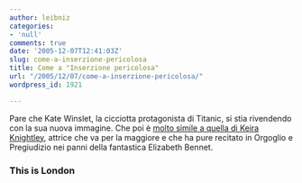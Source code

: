 ```yaml
---
author: leibniz
categories:
- 'null'
comments: true
date: '2005-12-07T12:41:03Z'
slug: come-a-inserzione-pericolosa
title: Come a "Inserzione pericolosa"
url: "/2005/12/07/come-a-inserzione-pericolosa/"
wordpress_id: 1921

---
```

Pare che Kate Winslet, la cicciotta protagonista di Titanic, si stia rivendendo con la sua nuova immagine. Che poi è [molto simile a quella di Keira Knightley](https://www.thisislondon.com/showbiz/articles/21065687?source=Daily%20Mail), attrice che va per la maggiore e che ha pure recitato in Orgoglio e Pregiudizio nei panni della fantastica Elizabeth Bennet.

### This is London
